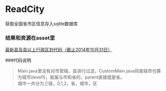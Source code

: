 # ReadCity
获取全国省市区信息存入sqlite数据库

### 结果和资源在asset里

[最新县及县以上行政区划代码（截止2014年10月31日）](http://www.stats.gov.cn/tjsj/tjbz/xzqhdm/201504/t20150415_712722.html)


###代码说明

> Main.java里没有对市管辖，县进行过滤，CustomMain.java将直辖市也算为城市(level1)，直属与市和省的，parent直接就是省。  
城市一共分为三级，0,1,2，省，城市，区
